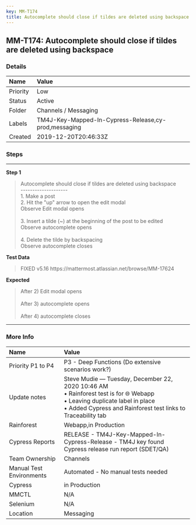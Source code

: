 ```yaml
---
key: MM-T174
title: Autocomplete should close if tildes are deleted using backspace
---
```


## MM-T174: Autocomplete should close if tildes are deleted using backspace

### Details

| Name     | Value                                                |
| :------- | :--------------------------------------------------- |
| Priority | Low                                                  |
| Status   | Active                                               |
| Folder   | Channels / Messaging                                 |
| Labels   | TM4J-Key-Mapped-In-Cypress-Release,cy-prod,messaging |
| Created  | 2019-12-20T20:46:33Z                                 |

### Steps

<hr/>

**Step 1**

> <article>Autocomplete should close if tildes are deleted using backspace<br>--------------------<br>1. Make a post<br>2. Hit the "up" arrow to open the edit modal <br>Observe Edit modal opens <br><br>3. Insert a tilde (~) at the beginning of the post to be edited <br>Observe autocomplete opens <br><br>4. Delete the tilde by backspacing <br>Observe autocomplete closes</article>

**Test Data**

> <article>FIXED v5.16 https://mattermost.atlassian.net/browse/MM-17624</article>

**Expected**

> <article>After 2) Edit modal opens<br /><br />After 3) autocomplete opens<br /><br />After 4) autocomplete closes</article>

<hr/>

### More Info

| Name                     | Value                                                                                                                                                                                               |
| :----------------------- | :-------------------------------------------------------------------------------------------------------------------------------------------------------------------------------------------------- |
| Priority P1 to P4        | P3 - Deep Functions (Do extensive scenarios work?)                                                                                                                                                  |
| Update notes             | Steve Mudie — Tuesday, December 22, 2020 10:46 AM<br />• Rainforest test is for 🌐 Webapp<br />• Leaving duplicate label in place<br />• Added Cypress and Rainforest test links to Traceability tab |
| Rainforest               | Webapp,in Production                                                                                                                                                                                |
| Cypress Reports          | RELEASE - TM4J-Key-Mapped-In-Cypress-Release - TM4J key found Cypress release run report (SDET/QA)                                                                                                  |
| Team Ownership           | Channels                                                                                                                                                                                            |
| Manual Test Environments | Automated - No manual tests needed                                                                                                                                                                  |
| Cypress                  | in Production                                                                                                                                                                                       |
| MMCTL                    | N/A                                                                                                                                                                                                 |
| Selenium                 | N/A                                                                                                                                                                                                 |
| Location                 | Messaging                                                                                                                                                                                           |
